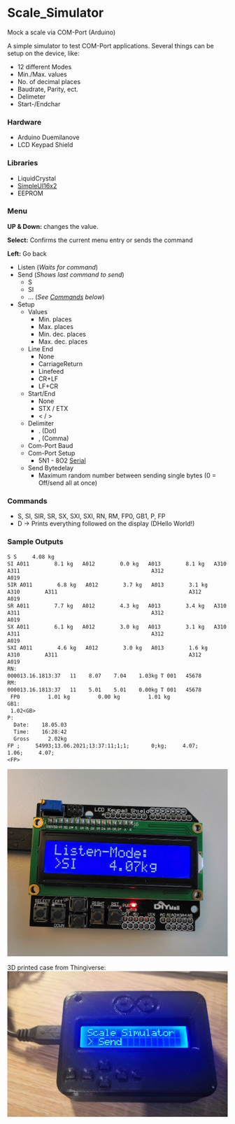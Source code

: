 # Scale_Simulator
Mock a scale via COM-Port (Arduino)

A simple simulator to test COM-Port applications.
Several things can be setup on the device, like:
* 12 different Modes
* Min./Max. values
* No. of decimal places
* Baudrate, Parity, ect.
* Delimeter
* Start-/Endchar

### Hardware
* Arduino Duemilanove
* LCD Keypad Shield

### Libraries
* LiquidCrystal
* [SimpleUI16x2](https://github.com/dserv01/SimpleUI16x2)
* EEPROM

### Menu
**UP & Down:** changes the value.

**Select:** Confirms the current menu entry or sends the command

**Left:** Go back

* Listen (*Waits for command*)
* Send (*Shows last command to send*)
  * S
  * SI
  * ... (*See [Commands](https://github.com/HerrRiebmann/Scale_Simulator/blob/master/README.md#commands) below*)
* Setup
  * Values
    * Min. places
    * Max. places
    * Min. dec. places
    * Max. dec. places
  * Line End
    * None
    * CarriageReturn
    * Linefeed
    * CR+LF
    * LF+CR
  * Start/End
    * None
    * STX / ETX
    * < / > 
  * Delimiter
    * . (Dot)
    * , (Comma)
  * Com-Port Baud   
  * Com-Port Setup
    * 5N1 - 8O2 [Serial](https://www.arduino.cc/en/Serial/Begin)
  * Send Bytedelay
    * Maximum random number between sending single bytes (0 = Off/send all at once)

### Commands
* S, SI, SIR, SR, SX, SXI, SXI, RN, RM, FP0, GB1, P, FP
* D -> Prints everything followed on the display (DHello World!)

### Sample Outputs
```
S S     4.08 kg
SI A011        8.1 kg   A012        0.0 kg   A013        8.1 kg   A310        A311                                          A312                 A019
SIR A011        6.8 kg   A012        3.7 kg   A013        3.1 kg   A310        A311                                          A312                 A019
SR A011        7.7 kg   A012        4.3 kg   A013        3.4 kg   A310        A311                                          A312                 A019
SX A011        6.1 kg   A012        3.0 kg   A013        3.1 kg   A310        A311                                          A312                 A019
SXI A011        4.6 kg   A012        3.0 kg   A013        1.6 kg   A310        A311                                          A312                 A019
RN:
000013.16.1813:37   11    8.07    7.04    1.03kg T 001   45678
RM:
000013.16.1813:37   11    5.01    5.01    0.00kg T 001   45678
 FP0         1.01 kg         0.00 kg         1.01 kg
GB1:
 1.02<GB>
P:
  Date:    18.05.03
  Time:    16:28:42
  Gross      2.02kg
FP ;     54993;13.06.2021;13:37:11;1;1;       0;kg;     4.07;     1.06;     4.07;
<FP>
```
![Arduino Duemilanove - LCD Keypad Shield](https://raw.githubusercontent.com/HerrRiebmann/Scale_Simulator/master/Due%20LCD%20Keypad.jpg)

3D printed case from Thingiverse:
[![3D printed Case](https://raw.githubusercontent.com/HerrRiebmann/Scale_Simulator/master/Scale%20Simulator%20Case.jpg)](https://www.thingiverse.com/thing:2134481)
